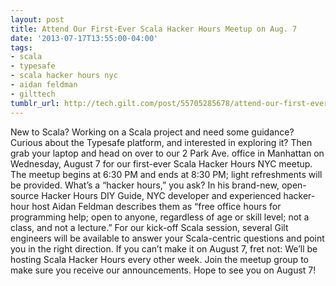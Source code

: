 ```yaml
---
layout: post
title: Attend Our First-Ever Scala Hacker Hours Meetup on Aug. 7
date: '2013-07-17T13:55:00-04:00'
tags:
- scala
- typesafe
- scala hacker hours nyc
- aidan feldman
- gilttech
tumblr_url: http://tech.gilt.com/post/55705285678/attend-our-first-ever-scala-hacker-hours-meetup-on
---
```

New to Scala? Working on a Scala project and need some guidance? Curious about the Typesafe platform, and interested in exploring it? Then grab your laptop and head on over to our 2 Park Ave. office in Manhattan on Wednesday, August 7 for our first-ever Scala Hacker Hours NYC meetup. The meetup begins at 6:30 PM and ends at 8:30 PM; light refreshments will be provided.
What’s a “hacker hours,” you ask? In his brand-new, open-source Hacker Hours DIY Guide, NYC developer and experienced hacker-hour host Aidan Feldman describes them as “free office hours for programming help; open to anyone, regardless of age or skill level; not a class, and not a lecture.” For our kick-off Scala session, several Gilt engineers will be available to answer your Scala-centric questions and point you in the right direction.
If you can’t make it on August 7, fret not: We’ll be hosting Scala Hacker Hours every other week. Join the meetup group to make sure you receive our announcements. Hope to see you on August 7!
